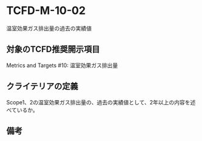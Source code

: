 # TCFD-M-10-02

温室効果ガス排出量の過去の実績値

## 対象のTCFD推奨開示項目

Metrics and Targets #10: 温室効果ガス排出量

## クライテリアの定義

Scope1、2の温室効果ガス排出量の、過去の実績値として、2年以上の内容を述べているか。

## 備考

